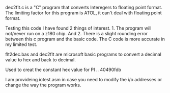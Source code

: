 dec2flt.c is a "C" program that converts Interegers to floating point
format.   The limiting factor for this program is ATOL, it can't deal with
floating point format.

Testing this code I have found 2 things of interest.  1.  The program will
not/never run on a z180 chip.  And 2. There is a slight rounding error between
this c program and the basic code.  The C code is more accurate in my limited
test.

flt2dec.bas and dec2flt are microsoft basic
programs to convert a decimal value to hex and
back to decimal.

Used to creat the constant hex value for PI ..  40490fdb


I am provideing iotest.asm in case you need to modify the i/o addresses or change
the way the program works.

